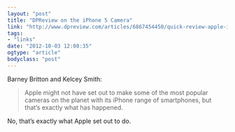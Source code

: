 ```yaml
---
layout: "post"
title: "DPReview on the iPhone 5 Camera"
link: "http://www.dpreview.com/articles/6867454450/quick-review-apple-iphone-5-camera"
tags: 
- "links"
date: "2012-10-03 12:08:35"
ogtype: "article"
bodyclass: "post"
---
```


Barney Britton and Kelcey Smith:

> Apple might not have set out to make some of the most popular cameras on the planet with its iPhone range of smartphones, but that’s exactly what has happened.

No, that’s exactly what Apple set out to do.